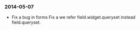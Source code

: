 ### 2014-05-07 ###

* Fix a bug in forms Fix a we refer field.widget.queryset instead field.queryset.
